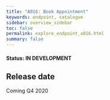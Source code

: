 ```yaml
---
title: "A016: Book Appointment"
keywords: endpoint, catalogue
sidebar: overview_sidebar
toc: false
permalink: explore_endpoint_a016.html
summary: false
---
```


#### Status: IN DEVELOPMENT

## Release date
Coming Q4 2020
